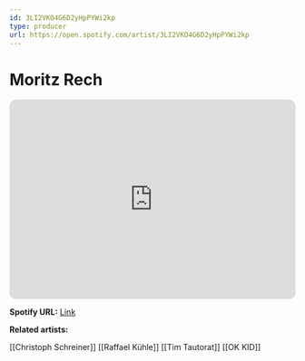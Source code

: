 ```yaml
---
id: 3LI2VKO4G6D2yHpPYWi2kp
type: producer
url: https://open.spotify.com/artist/3LI2VKO4G6D2yHpPYWi2kp
---
```

# Moritz Rech

<iframe style="border-radius:12px" src="https://open.spotify.com/embed/artist/3LI2VKO4G6D2yHpPYWi2kp" width="100%" height="352" frameBorder="0" allowfullscreen="" allow="autoplay; clipboard-write; encrypted-media; fullscreen; picture-in-picture" loading="lazy"></iframe>

**Spotify URL:** [Link](https://open.spotify.com/artist/3LI2VKO4G6D2yHpPYWi2kp)

**Related artists:**

[[Christoph Schreiner]]
[[Raffael Kühle]]
[[Tim Tautorat]]
[[OK KID]]
